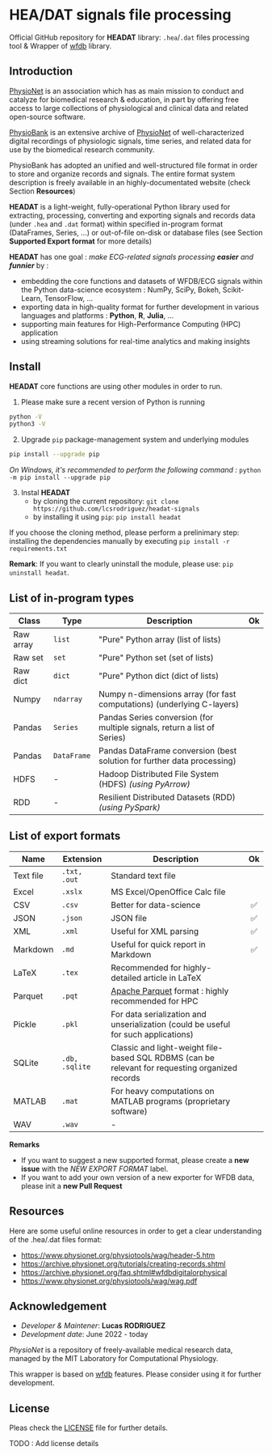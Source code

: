 # HEA/DAT signals file processing

Official GitHub repository for **HEADAT** library: `.hea`/`.dat` files processing tool & Wrapper of [wfdb](https://wfdb.readthedocs.io/en/latest/) library.

## Introduction

[PhysioNet](https://physionet.org/about/) is an association which has as main mission to conduct and catalyze for biomedical research & education, in part by offering free access to large collections of physiological and clinical data and related open-source software.


[PhysioBank](https://archive.physionet.org/physiobank/) is an extensive archive of [PhysioNet](https://physionet.org/) of well-characterized digital recordings of physiologic signals, time series, and related data for use by the biomedical research community.



PhysioBank has adopted an unified and well-structured file format in order to store and organize records and signals. The entire format system description is freely available in an highly-documentated website (check Section **Resources**)


**HEADAT** is a light-weight, fully-operational Python library used for extracting, processing, converting and exporting signals and records data (under `.hea` and `.dat` format) within specified in-program format (DataFrames, Series, ...) or out-of-file on-disk or database files (see Section **Supported Export format** for more details) 

**HEADAT** has one goal : *make ECG-related signals processing **easier** and **funnier*** by :
- embedding the core functions and datasets of WFDB/ECG signals within the Python data-science ecosystem : NumPy, SciPy, Bokeh, Scikit-Learn, TensorFlow, ...
- exporting data in high-quality format for further development in various languages and platforms : **Python**, **R**, **Julia**, ...
- supporting main features for High-Performance Computing (HPC) application
- using streaming solutions for real-time analytics and making insights

## Install

**HEADAT** core functions are using other modules in order to run.

1. Please make sure a recent version of Python is running
```bash
python -V
python3 -V
```

2. Upgrade `pip` package-management system and underlying modules
```bash
pip install --upgrade pip
```
*On Windows, it's recommended to perform the following command :* `python -m pip install --upgrade pip`


3. Instal **HEADAT**
    - by cloning the current repository: `git clone https://github.com/lcsrodriguez/headat-signals`
    - by installing it using `pip`: `pip install headat`

If you choose the cloning method, please perform a prelinimary step: installing the dependencies manually by executing `pip install -r requirements.txt`

**Remark**: If you want to clearly uninstall the module, please use: `pip uninstall headat`.


## List of in-program types

| Class     | Type        | Description                                                              | Ok   |
|-----------|-------------|--------------------------------------------------------------------------|:-----|
| Raw array | `list`      | "Pure" Python array (list of lists)                                      |      |
| Raw set   | `set`       | "Pure" Python set (set of lists)                                         |      |
| Raw dict  | `dict`      | "Pure" Python dict (dict of lists)                                       |      |
| Numpy     | `ndarray`   | Numpy n-dimensions array (for fast computations) (underlying C-layers)   |      |
| Pandas    | `Series`    | Pandas Series conversion (for multiple signals, return a list of Series) |      |
| Pandas    | `DataFrame` | Pandas DataFrame conversion (best solution for further data processing)  |      |
| HDFS      | -           | Hadoop Distributed File System (HDFS) *(using PyArrow)*                  |      |
| RDD       | -           | Resilient Distributed Datasets (RDD) *(using PySpark)*                   |      |

## List of export formats

| Name      | Extension      | Description                                                                                     | Ok    |
|-----------|----------------|-------------------------------------------------------------------------------------------------|:-----:|
| Text file | `.txt, .out`   | Standard text file                                                                              |       |
| Excel     | `.xslx`        | MS Excel/OpenOffice Calc file                                                                   |       |
| CSV       | `.csv`         | Better for data-science                                                                         |   ✅   |
| JSON      | `.json`        | JSON file                                                                                       |   ✅   |
| XML       | `.xml`         | Useful for XML parsing                                                                          |   ✅   |
| Markdown  | `.md`          | Useful for quick report in Markdown                                                             |   ✅   |
| LaTeX     | `.tex`         | Recommended for highly-detailed article in LaTeX                                                |       |
| Parquet   | `.pqt`         | [Apache Parquet](https://parquet.apache.org/) format : highly recommended for HPC               |       |
| Pickle    | `.pkl`         | For data serialization and unserialization (could be useful for such applications)              |       |
| SQLite    | `.db, .sqlite` | Classic and light-weight file-based SQL RDBMS (can be relevant for requesting organized records |       |
| MATLAB    | `.mat`         | For heavy computations on MATLAB programs (proprietary software)                                |       |
| WAV       | `.wav`         | -                                                                                               |       |




**Remarks**
- If you want to suggest a new supported format, please create a **new issue** with the *NEW EXPORT FORMAT* label.
- If you want to add your own version of a new exporter for WFDB data, please init a **new Pull Request**

## Resources 

Here are some useful online resources in order to get a clear understanding of the .hea/.dat files format:
- https://www.physionet.org/physiotools/wag/header-5.htm
- https://archive.physionet.org/tutorials/creating-records.shtml
- https://archive.physionet.org/faq.shtml#wfdbdigitalorphysical
- https://www.physionet.org/physiotools/wag/wag.pdf


## Acknowledgement

- *Developer & Maintener*: **Lucas RODRIGUEZ**
- *Development date*: June 2022 - today


*PhysioNet* is a repository of freely-available medical research data, managed by the MIT Laboratory for Computational Physiology.


This wrapper is based on [wfdb](https://github.com/MIT-LCP/wfdb-python) features. Please consider using it for further development.


## License

Pleas check the [LICENSE](LICENSE.md) file for further details.

TODO : Add license details